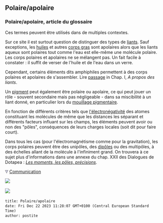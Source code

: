 ## Polaire/apolaire
### Polaire/apolaire, article du glossaire
 Ces termes peuvent être utilisés dans de multiples contextes.

Sur ce site il est surtout question de distinguer des types de [liants](liants.html). Sauf exceptions, les [huiles](huiles.html) et autres [corps gras](gras.html#corpsgras) sont apolaires alors que les liants aqueux sont polaires tout comme l'eau est elle-même une molécule polaire. Les corps polaires et apolaires ne se mélangent pas. Un fait facile à constater : il suffit de verser de l'huile et de l'eau dans un verre.

Cependant, certains éléments dits amphiphiles permettent à des corps polaires et apolaires de s'assembler. Lire [passage](chap01liants.html#polariteamphiphile) in Chap. I, _A propos des liants_.

Un [pigment](pigments.html) peut également être polaire ou apolaire, ce qui peut jouer un rôle - souvent secondaire mais pas négligeable - dans sa miscibilité à un liant donné, en particulier lors du [mouillage pigmentaire](chap22mouillage.html).

En fonction de différents critères tels que [l'électronégativité](electronega.html) des atomes constituant les molécules de même que les distances les séparant et différents facteurs influant sur les champs, les éléments peuvent avoir ou non des "pôles", conséquences de leurs charges locales (soit dit pour faire court).

Dans tous les cas (pour l'électromagnétisme comme pour la gravitation), les corps polaires peuvent être des unipôles, des [dipôles](dipole.html) ou des multipôles, à des échelles allant de la molécule à l'infiniment grand. On trouvera à ce sujet plus d'informations dans une annexe du chap. XXII des Dialogues de Dotapea : _[Les moments, les pôles, précisions](chap22momentpoles.html)_.



![](images/flechebas.gif) [Communication](http://www.artrealite.com/annonceurs.htm) 

[![](https://cbonvin.fr/sites/regie.artrealite.com/visuels/campagne1.png)](index-2.html#20131014)

![](https://cbonvin.fr/sites/regie.artrealite.com/visuels/campagne2.png)
```
title: Polaire/apolaire
date: Fri Dec 22 2023 11:28:07 GMT+0100 (Central European Standard Time)
author: postite
```
